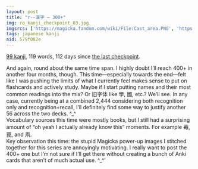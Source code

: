 ```yaml
---
layout: post
title: "r--漢字 — 300+"
img: ro_kanji_checkpoint_03.jpg
imgsrcs: ['https://magicka.fandom.com/wiki/File:Cast_area.PNG', 'https://commons.wikimedia.org/wiki/File:Anki-icon.svg']
tags: japanese kanji
aid: 579f082e
---
```


[99 kanji](/assets/dl/ro_kanji_checkpoint_3), 119 words, 112 days since [the last checkpoint](/a/579b082d).

And again, round about the same time span. I highly doubt I’ll reach 400+ in another four months, though. This time—especially towards the end—felt like I was pushing the limits of what I currently feel makes sense to put on flashcards and actively study. Maybe if I start putting names and their most common readings into the mix?
Or <span class="mixlang"><span class="swap" swap="old kanji forms"><span class="inner">旧字体</span></span></span> like <span class="mixlang"><span class="swap" swap="学"><span class="inner">學</span></span></span>, <span class="mixlang"><span class="swap" swap="国"><span class="inner">國</span></span></span>, etc.? We’ll see. In any case, currently being at a combined 2,444 considering both recognition only and recognition+recall, I’ll definitely find some way to justify another 56 across the two decks. ^\_^  
Vocabulary sources this time were mostly books, but I still had a surprising amount of “oh yeah I actually already know this” moments. For example <span class="mixlang"><span class="swap" swap="strawberry"><span class="inner">苺</span></span></span>, <span class="mixlang"><span class="swap" swap="trap"><span class="inner">罠</span></span></span>, and <span class="mixlang"><span class="swap" swap="kite"><span class="inner">凧</span></span></span>.  
Key observation this time: the stupid Magicka power-up images I stitched together for this series are annoyingly motivating. I really want to post the 400+ one but I’m not sure if I’ll get there without creating a bunch of Anki cards that aren’t of much actual use. ^\_^'

